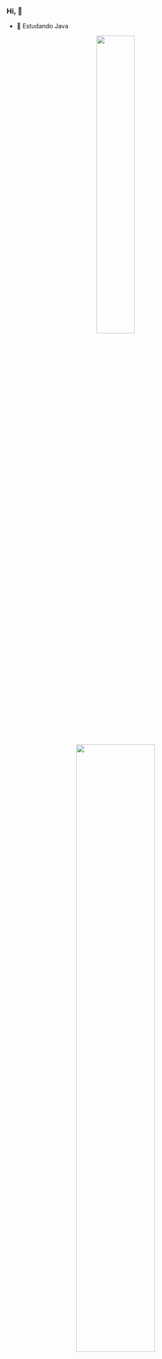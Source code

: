### Hi,  👋

- 🌱 Estudando Java


<div align="center">
  <a href="https://github.com/davi-aguiar">
  <img height="42%em" src="https://github-readme-stats.vercel.app/api?username=davi-aguiar&show_icons=true&theme=dark&include_all_commits=true&count_private=true"/>
  
  <img height="60%em" src="https://github-readme-stats.vercel.app/api/top-langs/?username=davi-aguiar&layout=compact&langs_count=7&theme=dark"/>
</div>


<div>
 <a href="https://instagram.com/davi_aguiar21" target="_blank"> <img src="https://img.shields.io/badge/-Instagram-%23E4405F?style=for-the-badge&logo=instagram&logoColor=white" target="_blank"></a>
  <a href="https://www.linkedin.com/in/davi-aguiar-22b956175/" target="_blank"><img src="https://img.shields.io/badge/-LinkedIn-%230077B5?style=for-the-badge&logo=linkedin&logoColor=white" target="_blank"></a> 
  </div>
  
  
